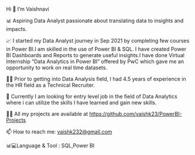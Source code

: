 Hi 👋 I’m Vaishnavi

📊 Aspiring Data Analyst passionate about translating data to insights and impacts.

📈 I started my Data Analyst journey in Sep 2021 by completing few courses in Power BI.I am skilled in the use of Power BI & SQL. I have created Power BI Dashboards and Reports to generate useful insights.I have done Virtual Internship “Data Analytics in Power BI” offered by PwC which gave me an opportunity to work on real time datasets.

👩‍💻 Prior to getting into Data Analysis field, I had 4.5 years of experience in the HR field as a Technical Recruiter. 

👀 Currently I am looking for entry level job in the field of Data Analytics where i can utilize the skills I have learned and gain new skills.

👩‍💻 All my projects are available at https://github.com/vaishk23/PowerBI-Projects

📫 How to reach me: vaishk232@gmail.com

📊💻Language & Tool : SQL,Power BI
